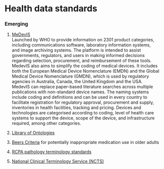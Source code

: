 # Health data standards

### Emerging
1. [MeDevIS](https://medevis.who-healthtechnologies.org/) <br>
Launched by WHO to provide information on 2301 product categories, including communications software, laboratory information systems, and image archiving systems.
The platform is intended to assist governments, regulators, and users in making informed decisions regarding selection, procurement, and reimbursement of these tools.
MedevIS also aims to simplify the coding of medical devices. It includes both the European Medical Device Nomenclature (EMDN) and the Global Medical Device Nomenclature (GMDN), which is used by regulatory agencies in Australia, Canada, the United Kingdom and the USA. MedevIS can replace paper-based literature searches across multiple publications with non-standard device names. The naming systems include coding and definitions and can be used in every country to facilitate registration for regulatory approval, procurement and supply, inventories in health facilities, tracking and pricing. Devices and technologies are categorised according to coding, level of health care systems to support the device, scope of the device, and infrastructure required, among other categories.

2. [Library of Ontologies](https://bioportal.bioontology.org/ontologies)
   
3. [Beers Criteria](https://sbgg.org.br/wp-content/uploads/2023/05/1-American-Geriatrics-Society-2023.pdf) for potentially inappropriate medication use in older adults

4. [RCPA pathology terminology standards](https://www.rcpa.edu.au/Library/Practising-Pathology/PTIS)

5. [National Clinical Terminology Service (NCTS)](https://developer.digitalhealth.gov.au/resources/services/national-clinical-terminology-service-ncts)
